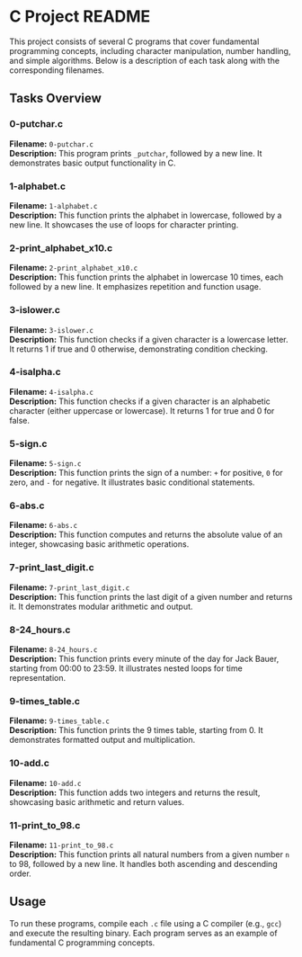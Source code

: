 
# C Project README

This project consists of several C programs that cover fundamental programming concepts, including character manipulation, number handling, and simple algorithms. Below is a description of each task along with the corresponding filenames.

## Tasks Overview

### 0-putchar.c
**Filename:** `0-putchar.c`  
**Description:** This program prints `_putchar`, followed by a new line. It demonstrates basic output functionality in C.

### 1-alphabet.c
**Filename:** `1-alphabet.c`  
**Description:** This function prints the alphabet in lowercase, followed by a new line. It showcases the use of loops for character printing.

### 2-print_alphabet_x10.c
**Filename:** `2-print_alphabet_x10.c`  
**Description:** This function prints the alphabet in lowercase 10 times, each followed by a new line. It emphasizes repetition and function usage.

### 3-islower.c
**Filename:** `3-islower.c`  
**Description:** This function checks if a given character is a lowercase letter. It returns 1 if true and 0 otherwise, demonstrating condition checking.

### 4-isalpha.c
**Filename:** `4-isalpha.c`  
**Description:** This function checks if a given character is an alphabetic character (either uppercase or lowercase). It returns 1 for true and 0 for false.

### 5-sign.c
**Filename:** `5-sign.c`  
**Description:** This function prints the sign of a number: `+` for positive, `0` for zero, and `-` for negative. It illustrates basic conditional statements.

### 6-abs.c
**Filename:** `6-abs.c`  
**Description:** This function computes and returns the absolute value of an integer, showcasing basic arithmetic operations.

### 7-print_last_digit.c
**Filename:** `7-print_last_digit.c`  
**Description:** This function prints the last digit of a given number and returns it. It demonstrates modular arithmetic and output.

### 8-24_hours.c
**Filename:** `8-24_hours.c`  
**Description:** This function prints every minute of the day for Jack Bauer, starting from 00:00 to 23:59. It illustrates nested loops for time representation.

### 9-times_table.c
**Filename:** `9-times_table.c`  
**Description:** This function prints the 9 times table, starting from 0. It demonstrates formatted output and multiplication.

### 10-add.c
**Filename:** `10-add.c`  
**Description:** This function adds two integers and returns the result, showcasing basic arithmetic and return values.

### 11-print_to_98.c
**Filename:** `11-print_to_98.c`  
**Description:** This function prints all natural numbers from a given number `n` to 98, followed by a new line. It handles both ascending and descending order.

## Usage
To run these programs, compile each `.c` file using a C compiler (e.g., `gcc`) and execute the resulting binary. Each program serves as an example of fundamental C programming concepts.
